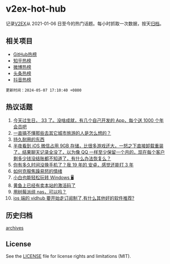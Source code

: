 # v2ex-hot-hub

 记录[V2EX](https://www.v2ex.com/)从 2021-01-06 日至今的热门话题。每小时抓取一次数据，按天[归档](archives)。
 
 ## 相关项目

- [GitHub热榜](https://github.com/lonnyzhang423/github-hot-hub)
- [知乎热榜](https://github.com/lonnyzhang423/zhihu-hot-hub)
- [微博热榜](https://github.com/lonnyzhang423/weibo-hot-hub)
- [头条热榜](https://github.com/lonnyzhang423/toutiao-hot-hub)
- [抖音热榜](https://github.com/lonnyzhang423/douyin-hot-hub)


 `更新时间：2024-05-07 17:10:40 +0800`

## 热议话题

1. [今天过生日， 33 了。没啥成就，有几个自己开发的 App，每个送 1000 个年会员吧](https://www.v2ex.com/t/1038306)
1. [一直搞不懂那些去其它城市旅游的人是怎么想的？](https://www.v2ex.com/t/1038263)
1. [持久耐用的东西](https://www.v2ex.com/t/1038147)
1. [半夜看到 iOS 微信占用 9GB 存储，比很多游戏还大，一怒之下直接卸载重装了，结果聊天记录全没了，以为像 QQ 一样至少保留一个月的，现在每个客户剩多少钱没结账都不知道了，有什么办法恢复么？](https://www.v2ex.com/t/1038243)
1. [你有多久时间没换手机了？我 19 年的 安卓，感觉还能打 3 年](https://www.v2ex.com/t/1038292)
1. [如何克服焦躁易怒的情绪](https://www.v2ex.com/t/1038331)
1. [小白也能轻松玩转 Windows 🖥️](https://www.v2ex.com/t/1038265)
1. [黄鱼上已经有卖本站的激活码了](https://www.v2ex.com/t/1038421)
1. [用树莓派组 nas，可以吗？](https://www.v2ex.com/t/1038271)
1. [ios 端的 vidhub 要开始走订阅制了,有什么其他好的软件推荐?](https://www.v2ex.com/t/1038301)

## 历史归档

[archives](archives)

## License

See the [LICENSE](LICENSE) file for license rights and limitations (MIT).
